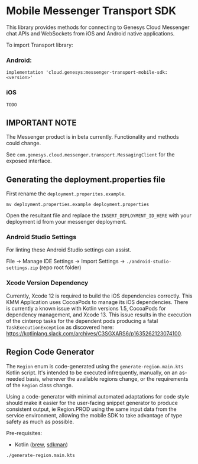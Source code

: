 # Mobile Messenger Transport SDK

This library provides methods for connecting to Genesys Cloud Messenger chat APIs and WebSockets from iOS and Android native applications. 

To import Transport library:
### Android: ###
` implementation 'cloud.genesys:messenger-transport-mobile-sdk:<version>' `
### iOS ###
` TODO `

## IMPORTANT NOTE ## 

The Messenger product is in beta currently. Functionality and methods could change. 

See `com.genesys.cloud.messenger.transport.MessagingClient` for the exposed interface.

## Generating the deployment.properties file

First rename the `deployment.properites.example`.

```
mv deployment.properties.example deployment.properties
```

Open the resultant file and replace the `INSERT_DEPLOYMENT_ID_HERE` with your deployment id from your messenger deployment.

### Android Studio Settings

For linting these Android Studio settings can assist.

File -> Manage IDE Settings -> Import Settings -> `./android-studio-settings.zip` (repo root folder)

### Xcode Version Dependency

Currently, Xcode 12 is required to build the iOS dependencies correctly. This KMM Application uses CocoaPods to manage its iOS dependencies. There is currently a known issue with Kotlin versions 1.5, CocoaPods for dependency management, and Xcode 13. This issue results in the execution of the cinterop tasks for the dependent pods producing a fatal `TaskExecutionException` as discovered here: https://kotlinlang.slack.com/archives/C3SGXARS6/p1635262123074100.

## Region Code Generator

The `Region` enum is code-generated using the `generate-region.main.kts` Kotlin script. It's intended to be executed infrequently, manually, on an as-needed basis, whenever the available regions change, or the requirements of the `Region` class change.

Using a code-generator with minimal automated adaptations for code style should make it easier for the user-facing snippet generator to produce consistent output, ie Region.PROD using the same input data from the service environment, allowing the mobile SDK to take advantage of type safety as much as possible.

Pre-requisites:

- Kotlin ([brew](https://formulae.brew.sh/formula/kotlin), [sdkman](https://sdkman.io/sdks#kotlin))

```shell
./generate-region.main.kts
```
